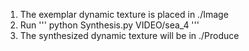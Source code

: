 1. The exemplar dynamic texture is placed in ./Image
2. Run 
'''
  python Synthesis.py VIDEO/sea_4
'''
3. The synthesized dynamic texture will be in ./Produce
